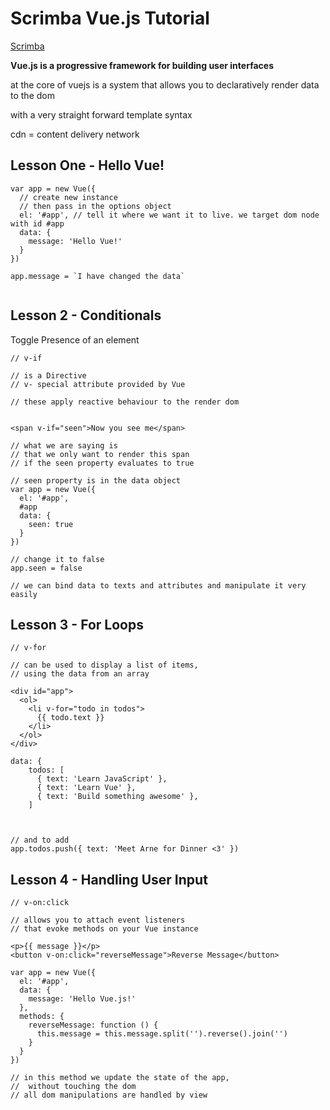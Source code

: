 # Scrimba Vue.js Tutorial

[Scrimba](https://scrimba.com/p/pXKqta/cQ3QVcr)

**Vue.js is a progressive framework for building user interfaces**

at the core of vuejs is a system that allows you to declaratively render data to the dom

with a very straight forward template syntax

cdn = content delivery network

## Lesson One - Hello Vue!

```
var app = new Vue({
  // create new instance
  // then pass in the options object
  el: '#app', // tell it where we want it to live. we target dom node with id #app
  data: {
    message: 'Hello Vue!'
  }
})

app.message = `I have changed the data`


```

## Lesson 2 - Conditionals

Toggle Presence of an element

```
// v-if

// is a Directive
// v- special attribute provided by Vue

// these apply reactive behaviour to the render dom


<span v-if="seen">Now you see me</span>

// what we are saying is
// that we only want to render this span
// if the seen property evaluates to true
```

```
// seen property is in the data object
var app = new Vue({
  el: '#app',
  #app
  data: {
    seen: true
  }
})

// change it to false
app.seen = false

// we can bind data to texts and attributes and manipulate it very easily
```

## Lesson 3 - For Loops

```
// v-for

// can be used to display a list of items,
// using the data from an array

<div id="app">
  <ol>
    <li v-for="todo in todos">
      {{ todo.text }}
    </li>
  </ol>
</div>
```

```
data: {
    todos: [
      { text: 'Learn JavaScript' },
      { text: 'Learn Vue' },
      { text: 'Build something awesome' },
    ]



// and to add
app.todos.push({ text: 'Meet Arne for Dinner <3' })
```


## Lesson 4 - Handling User Input

```
// v-on:click

// allows you to attach event listeners
// that evoke methods on your Vue instance

<p>{{ message }}</p>
<button v-on:click="reverseMessage">Reverse Message</button>

```
```
var app = new Vue({
  el: '#app',
  data: {
    message: 'Hello Vue.js!'
  },
  methods: {
    reverseMessage: function () {
      this.message = this.message.split('').reverse().join('')
    }
  }
})

// in this method we update the state of the app,
//  without touching the dom
// all dom manipulations are handled by view
```





